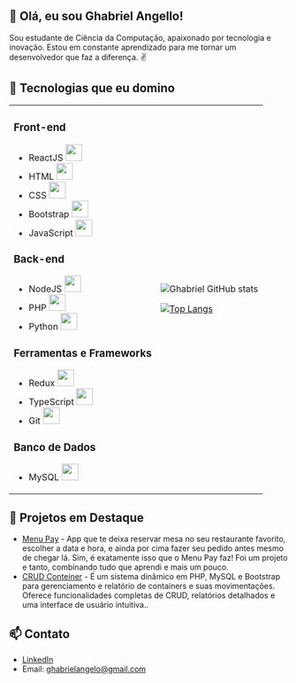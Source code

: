 ## 👋 Olá, eu sou Ghabriel Angello!

Sou estudante de Ciência da Computação, apaixonado por tecnologia e inovação. Estou em constante aprendizado para me tornar um desenvolvedor que faz a diferença. ✌

## 🚀 Tecnologias que eu domino

<table>
<tr>
<td>

### Front-end
- ReactJS <img src="https://img.shields.io/badge/React-20232A?style=for-the-badge&logo=react&logoColor=61DAFB" width="30">
- HTML <img src="https://img.shields.io/badge/HTML5-E34F26?style=for-the-badge&logo=html5&logoColor=white" width="30">
- CSS <img src="https://img.shields.io/badge/CSS3-1572B6?style=for-the-badge&logo=css3&logoColor=white" width="30">
- Bootstrap <img src="https://img.shields.io/badge/Bootstrap-563D7C?style=for-the-badge&logo=bootstrap&logoColor=white" width="30">
- JavaScript <img src="https://img.shields.io/badge/JavaScript-F7DF1E?style=for-the-badge&logo=javascript&logoColor=black" width="30">

### Back-end
- NodeJS <img src="https://img.shields.io/badge/Node.js-43853D?style=for-the-badge&logo=node.js&logoColor=white" width="30">
- PHP <img src="https://img.shields.io/badge/PHP-777BB4?style=for-the-badge&logo=php&logoColor=white" width="30">
- Python <img src="https://img.shields.io/badge/Python-14354C?style=for-the-badge&logo=python&logoColor=white" width="30">

### Ferramentas e Frameworks
- Redux <img src="https://img.shields.io/badge/Redux-593D88?style=for-the-badge&logo=redux&logoColor=white" width="30">
- TypeScript <img src="https://img.shields.io/badge/TypeScript-007ACC?style=for-the-badge&logo=typescript&logoColor=white" width="30">
- Git <img src="https://img.shields.io/badge/GIT-E44C30?style=for-the-badge&logo=git&logoColor=white" width="30">

### Banco de Dados
- MySQL <img src="https://img.shields.io/badge/MySQL-005C84?style=for-the-badge&logo=mysql&logoColor=white" width="30">

</td>
<td>

![Ghabriel GitHub stats](https://github-readme-stats.vercel.app/api?username=GhabrielAngello&show_icons=true&theme=tokyonight)

[![Top Langs](https://github-readme-stats.vercel.app/api/top-langs/?username=GhabrielAngello&hide_progress=true)](https://github.com/GhabrielAngello/github-readme-stats)

</td>
</tr>
</table>

## 🌟 Projetos em Destaque

- [Menu Pay](https://github.com/GhabrielAngello/MenuPay_app) - App que te deixa reservar mesa no seu restaurante favorito, escolher a data e hora, e ainda por cima fazer seu pedido antes mesmo de chegar lá. Sim, é exatamente isso que o Menu Pay faz! Foi um projeto e tanto, combinando tudo que aprendi e mais um pouco.
- [CRUD Conteiner](https://github.com/GhabrielAngello/crud-conteiner-movimentacoes-relatorios) - É um sistema dinâmico em PHP, MySQL e Bootstrap para gerenciamento e relatório de containers e suas movimentações. Oferece funcionalidades completas de CRUD, relatórios detalhados e uma interface de usuário intuitiva..

## 📫 Contato

- [LinkedIn](https://www.linkedin.com/in/ghabriel-angello/)
- Email: ghabrielangelo@gmail.com
